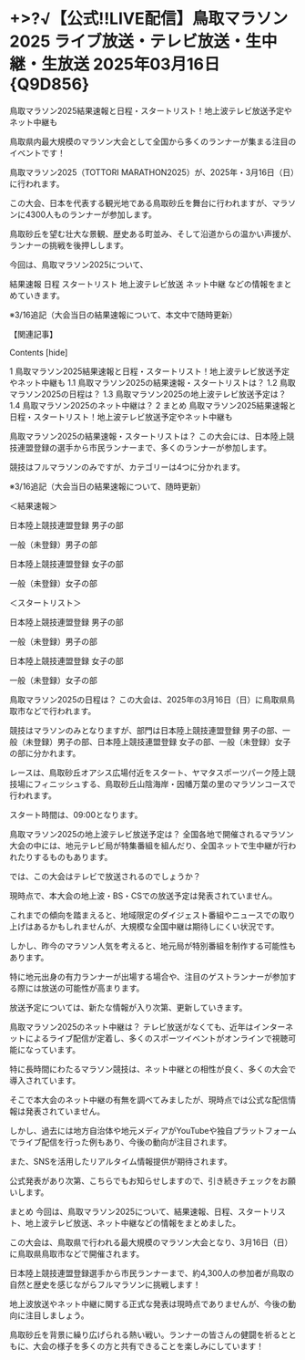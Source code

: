 # +>?√【公式!!LIVE配信】鳥取マラソン2025 ライブ放送・テレビ放送・生中継・生放送 2025年03月16日 {Q9D856}

鳥取マラソン2025結果速報と日程・スタートリスト！地上波テレビ放送予定やネット中継も

鳥取県内最大規模のマラソン大会として全国から多くのランナーが集まる注目のイベントです！

鳥取マラソン2025（TOTTORI MARATHON2025）が、2025年・3月16日（日）に行われます。

この大会、日本を代表する観光地である鳥取砂丘を舞台に行われますが、マラソンに4300人ものランナーが参加します。

鳥取砂丘を望む壮大な景観、歴史ある町並み、そして沿道からの温かい声援が、ランナーの挑戦を後押しします。

今回は、鳥取マラソン2025について、

結果速報
日程
スタートリスト
地上波テレビ放送
ネット中継
などの情報をまとめていきます。


※3/16追記（大会当日の結果速報について、本文中で随時更新）

【関連記事】



Contents [hide]

1 鳥取マラソン2025結果速報と日程・スタートリスト！地上波テレビ放送予定やネット中継も
1.1 鳥取マラソン2025の結果速報・スタートリストは？
1.2 鳥取マラソン2025の日程は？
1.3 鳥取マラソン2025の地上波テレビ放送予定は？
1.4 鳥取マラソン2025のネット中継は？
2 まとめ
鳥取マラソン2025結果速報と日程・スタートリスト！地上波テレビ放送予定やネット中継も

鳥取マラソン2025の結果速報・スタートリストは？
この大会には、日本陸上競技連盟登録の選手から市民ランナーまで、多くのランナーが参加します。

競技はフルマラソンのみですが、カテゴリーは4つに分かれます。

※3/16追記（大会当日の結果速報について、随時更新）

＜結果速報＞

日本陸上競技連盟登録 男子の部

一般（未登録）男子の部


日本陸上競技連盟登録 女子の部

一般（未登録）女子の部

＜スタートリスト＞

日本陸上競技連盟登録 男子の部

一般（未登録）男子の部

日本陸上競技連盟登録 女子の部

一般（未登録）女子の部

 

鳥取マラソン2025の日程は？
この大会は、2025年の3月16日（日）に鳥取県鳥取市などで行われます。

競技はマラソンのみとなりますが、部門は日本陸上競技連盟登録 男子の部、一般（未登録）男子の部、日本陸上競技連盟登録 女子の部、一般（未登録）女子の部に分かれます。

レースは、鳥取砂丘オアシス広場付近をスタート、ヤマタスポーツパーク陸上競技場にフィニッシュする、鳥取砂丘山陰海岸・因幡万葉の里のマラソンコースで行われます。

スタート時間は、09:00となります。

 

鳥取マラソン2025の地上波テレビ放送予定は？
全国各地で開催されるマラソン大会の中には、地元テレビ局が特集番組を組んだり、全国ネットで生中継が行われたりするものもあります。

では、この大会はテレビで放送されるのでしょうか？

現時点で、本大会の地上波・BS・CSでの放送予定は発表されていません。

これまでの傾向を踏まえると、地域限定のダイジェスト番組やニュースでの取り上げはあるかもしれませんが、大規模な全国中継は期待しにくい状況です。

しかし、昨今のマラソン人気を考えると、地元局が特別番組を制作する可能性もあります。

特に地元出身の有力ランナーが出場する場合や、注目のゲストランナーが参加する際には放送の可能性が高まります。

放送予定については、新たな情報が入り次第、更新していきます。

鳥取マラソン2025のネット中継は？
テレビ放送がなくても、近年はインターネットによるライブ配信が定着し、多くのスポーツイベントがオンラインで視聴可能になっています。

特に長時間にわたるマラソン競技は、ネット中継との相性が良く、多くの大会で導入されています。

そこで本大会のネット中継の有無を調べてみましたが、現時点では公式な配信情報は発表されていません。

しかし、過去には地方自治体や地元メディアがYouTubeや独自プラットフォームでライブ配信を行った例もあり、今後の動向が注目されます。

また、SNSを活用したリアルタイム情報提供が期待されます。

公式発表があり次第、こちらでもお知らせしますので、引き続きチェックをお願いします。

まとめ
今回は、鳥取マラソン2025について、結果速報、日程、スタートリスト、地上波テレビ放送、ネット中継などの情報をまとめました。

この大会は、鳥取県で行われる最大規模のマラソン大会となり、3月16日（日）に鳥取県鳥取市などで開催されます。

日本陸上競技連盟登録選手から市民ランナーまで、約4,300人の参加者が鳥取の自然と歴史を感じながらフルマラソンに挑戦します！

地上波放送やネット中継に関する正式な発表は現時点でありませんが、今後の動向に注目しましょう。

鳥取砂丘を背景に繰り広げられる熱い戦い。ランナーの皆さんの健闘を祈るとともに、大会の様子を多くの方と共有できることを楽しみにしています！